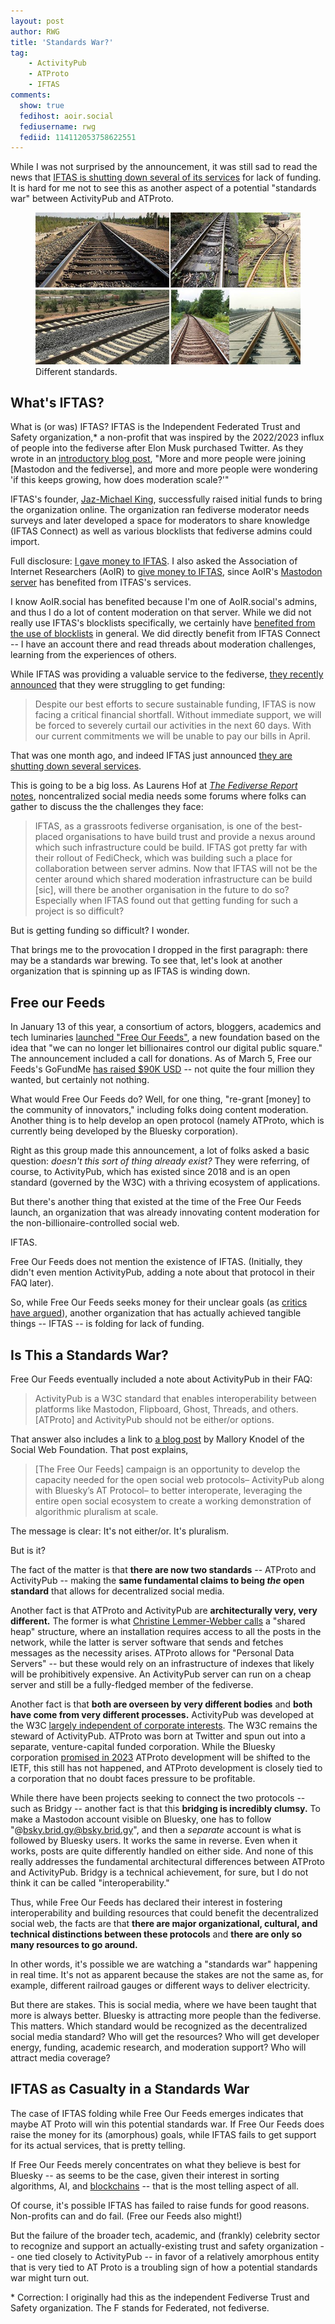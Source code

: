 ```yaml
---
layout: post
author: RWG
title: 'Standards War?'
tag:
    - ActivityPub
    - ATProto
    - IFTAS
comments: 
  show: true
  fedihost: aoir.social
  fediusername: rwg
  fediid: 114112053758622551
---
```

While I was not surprised by the announcement, it was still sad to read the news that [IFTAS is shutting down several of its services](https://about.iftas.org/2025/03/03/iftas-service-shutdowns/) for lack of funding. It is hard for me not to see this as another aspect of a potential "standards war" between ActivityPub and ATProto.

<figure>
  <img src="/assets/images/railroads.jpg" alt="a collection of railroads, each clearly with different gauges">
  <figcaption>Different standards.</figcaption>
</figure>

## What's IFTAS?

What is (or was) IFTAS? IFTAS is the Independent Federated Trust and Safety organization,* a non-profit that was inspired by the 2022/2023 influx of people into the fediverse after Elon Musk purchased Twitter. As they wrote in an [introductory blog post](https://web.archive.org/web/20230816114557/https://about.iftas.org/2023/08/09/iftas-federated-trust-and-safety/), "More and more people were joining [Mastodon and the fediverse], and more and more people were wondering 'if this keeps growing, how does moderation scale?'" 

IFTAS's founder, [Jaz-Michael King](https://jaz.co.uk/), successfully raised initial funds to bring the organization online. The organization ran fediverse moderator needs surveys and later developed a space for moderators to share knowledge (IFTAS Connect) as well as various blocklists that fediverse admins could import.

Full disclosure: [I gave money to IFTAS](https://about.iftas.org/first-50/). I also asked the Association of Internet Researchers (AoIR) to [give money to IFTAS](https://about.iftas.org/our-supporters/), since AoIR's [Mastodon server](https://aoir.social) has benefited from ITFAS's services. 

I know AoIR.social has benefited because I'm one of AoIR.social's admins, and thus I do a lot of content moderation on that server. While we did not really use IFTAS's blocklists specifically, we certainly have [benefited from the use of blocklists](/2023/09/20/blocklists.html) in general. We did directly benefit from IFTAS Connect -- I have an account there and read threads about moderation challenges, learning from the experiences of others.

While IFTAS was providing a valuable service to the fediverse, [they recently announced](https://about.iftas.org/2025/02/06/funding-challenges-and-the-future-of-our-work/) that they were struggling to get funding:
> Despite our best efforts to secure sustainable funding, IFTAS is now facing a critical financial shortfall. Without immediate support, we will be forced to severely curtail our activities in the next 60 days. With our current commitments we will be unable to pay our bills in April.

That was one month ago, and indeed IFTAS just announced [they are shutting down several services](https://about.iftas.org/2025/03/03/iftas-service-shutdowns/).

This is going to be a big loss. As Laurens Hof at [_The Fediverse Report_ notes](https://fediversereport.com/fediverse-report-106/), noncentralized social media needs some forums where folks can gather to discuss the the challenges they face:
>  IFTAS, as a grassroots fediverse organisation, is one of the best-placed organisations to have build trust and provide a nexus around which such infrastructure could be build. IFTAS got pretty far with their rollout of FediCheck, which was building such a place for collaboration between server admins. Now that IFTAS will not be the center around which shared moderation infrastructure can be build [sic], will there be another organisation in the future to do so? Especially when IFTAS found out that getting funding for such a project is so difficult?

But is getting funding so difficult? I wonder.

That brings me to the provocation I dropped in the first paragraph: there may be a standards war brewing. To see that, let's look at another organization that is spinning up as IFTAS is winding down.

## Free our Feeds
In January 13 of this year, a consortium of actors, bloggers, academics and tech luminaries [launched "Free Our Feeds"](https://web.archive.org/web/20250113141611/http://freeourfeeds.com/), a new foundation based on the idea that "we can no longer let billionaires control our digital public square." The announcement included a call for donations. As of March 5, Free our Feeds's GoFundMe [has raised $90K USD](https://www.gofundme.com/f/help-us-free-social-media-from-billionaires) -- not quite the four million they wanted, but certainly not nothing.

What would Free Our Feeds do? Well, for one thing, "re-grant [money] to the community of innovators," including folks doing content moderation. Another thing is to help develop an open protocol (namely ATProto, which is currently being developed by the Bluesky corporation). 

Right as this group made this announcement, a lot of folks asked a basic question: _doesn't this sort of thing already exist?_ They were referring, of course, to ActivityPub, which has existed since 2018 and is an open standard (governed by the W3C) with a thriving ecosystem of applications.

But there's another thing that existed at the time of the Free Our Feeds launch, an organization that was already innovating content moderation for the non-billionaire-controlled social web.

IFTAS.

Free Our Feeds does not mention the existence of IFTAS. (Initially, they didn't even mention ActivityPub, adding a note about that protocol in their FAQ later).

So, while Free Our Feeds seeks money for their  unclear goals (as [critics](https://tante.cc/2025/01/13/but-does-it-free-our-feeds/) [have argued](https://rubenerd.com/free-our-feeds/)), another organization that has actually achieved tangible things -- IFTAS -- is folding for lack of funding.

## Is This a Standards War?
Free Our Feeds eventually included a note about ActivityPub in their FAQ:
> ActivityPub is a W3C standard that enables interoperability between platforms like Mastodon, Flipboard, Ghost, Threads, and others. [ATProto] and ActivityPub should not be either/or options.

That answer also includes a link to [a blog post](https://socialwebfoundation.org/2025/01/13/free-our-feeds-and-algorithmic-pluralism/) by Mallory Knodel of the Social Web Foundation. That post explains, 
> [The Free Our Feeds] campaign is an opportunity to develop the capacity needed for the open social web protocols– ActivityPub along with Bluesky’s AT Protocol– to better interoperate, leveraging the entire open social ecosystem to create a working demonstration of algorithmic pluralism at scale.

The message is clear: It's not either/or. It's pluralism.

But is it?

The fact of the matter is that **there are now two standards** -- ATProto and ActivityPub -- making the **same fundamental claims to being _the_ open standard** that allows for decentralized social media. 

Another fact is that ATProto and ActivityPub are **architecturally very, very different.** The former is what [Christine Lemmer-Webber calls](https://dustycloud.org/blog/how-decentralized-is-bluesky/) a "shared heap" structure, where an installation requires access to all the posts in the network, while the latter is server software that sends and fetches messages as the necessity arises. ATProto allows for "Personal Data Servers" -- but these would rely on an infrastructure of indexes that likely will be prohibitively expensive. An ActivityPub server can run on a cheap server and still be a fully-fledged member of the fediverse.

Another fact is that **both are overseen by very different bodies** and **both have come from very different processes.** ActivityPub was developed at the W3C [largely independent of corporate interests](/2023/10/15/APnonStandard.html). The W3C remains the steward of ActivityPub. ATProto was born at Twitter and spun out into a separate, venture-capital funded corporation. While the Bluesky corporation [promised in 2023](https://docs.bsky.app/blog/protocol-roadmap) ATProto development will be shifted to the IETF, this still has not happened, and ATProto development is closely tied to a corporation that no doubt faces pressure to be profitable.

While there have been projects seeking to connect the two protocols -- such as Bridgy -- another fact is that this **bridging is incredibly clumsy.** To make a Mastodon account visible on Bluesky, one has to follow "@bsky.brid.gy@bsky.brid.gy", and then a _separate_ account is what is followed by Bluesky users. It works the same in reverse. Even when it works, posts are quite differently handled on either side. And none of this really addresses the fundamental architectural differences between ATProto and ActivityPub. Bridgy is a technical achievement, for sure, but I do not think it can be called "interoperability."

Thus, while Free Our Feeds has declared their interest in fostering interoperability and building resources that could benefit the decentralized social web, the facts are that **there are major organizational, cultural, and technical distinctions between these protocols** and **there are only so many resources to go around.**

In other words, it's possible we are watching a "standards war" happening in real time. It's not as apparent because the stakes are not the same as, for example, different railroad gauges or different ways to deliver electricity. 

But there are stakes. This is social media, where we have been taught that more is always better. Bluesky is attracting more people than the fediverse. This matters. Which standard would be recognized as the decentralized social media standard? Who will get the resources? Who will get developer energy, funding, academic research, and moderation support? Who will attract media coverage?

## IFTAS as Casualty in a Standards War
The case of IFTAS folding while Free Our Feeds emerges indicates that maybe AT Proto will win this potential standards war. If Free Our Feeds does raise the money for its (amorphous) goals, while IFTAS fails to get support for its actual services, that is pretty telling. 

If Free Our Feeds merely concentrates on what they believe is best for Bluesky -- as seems to be the case, given their interest in sorting algorithms, AI, and [blockchains](https://www.prnewswire.com/news-releases/who-owns-the-future-of-social-media-a-giant-leap-to-decentralize-core-components-of-blueskys-at-protocol-ecosystem-302387397.html) -- that is the most telling aspect of all.

Of course, it's possible IFTAS has failed to raise funds for good reasons. Non-profits can and do fail. (Free our Feeds also might!) 

But the failure of the broader tech, academic, and (frankly) celebrity sector to recognize and support an actually-existing trust and safety organization -- one tied closely to ActivityPub -- in favor of a relatively amorphous entity that is very tied to AT Proto is a troubling sign of how a potential standards war might turn out.

\* Correction: I originally had this as the independent Fediverse Trust and Safety organization. The F stands for Federated, not fediverse.

